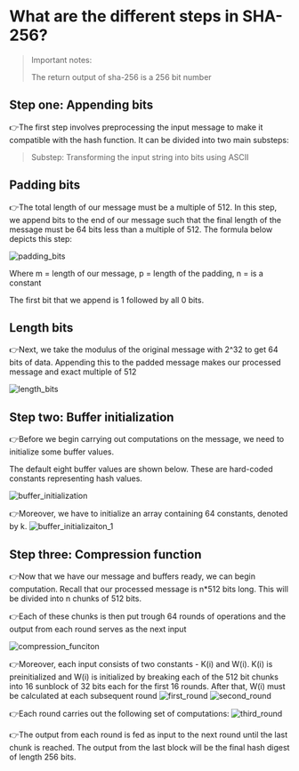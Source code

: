 # What are the different steps in SHA-256?

> Important notes:
>
> The return output of sha-256 is a 256 bit number

## Step one: Appending bits

👉The first step involves preprocessing the input message to make it compatible with the hash function. It can be divided into two main substeps:

> Substep: Transforming the input string into bits using ASCII

## Padding bits

👉The total length of our message must be a multiple of 512. In this step, we append bits to the end of our message such that the final length of the message must be 64 bits less than a multiple of 512. The formula below depicts this step:

![padding\_bits](../Cryptography/images/SHA-256/padding\_bits.png)

Where m = length of our message, p = length of the padding, n = is a constant

The first bit that we append is 1 followed by all 0 bits.

## Length bits

👉Next, we take the modulus of the original message with 2^32 to get 64 bits of data. Appending this to the padded message makes our processed message and exact multiple of 512

![length\_bits](../Cryptography/images/SHA-256/length\_bits.png)

## Step two: Buffer initialization

👉Before we begin carrying out computations on the message, we need to initialize some buffer values.

The default eight buffer values are shown below. These are hard-coded constants representing hash values.

![buffer\_initialization](../Cryptography/images/SHA-256/buffer\_initialization.png)

👉Moreover, we have to initialize an array containing 64 constants, denoted by k. ![buffer\_initializaiton\_1](../Cryptography/images/SHA-256/buffer\_initializaiton\_1.png)

## Step three: Compression function

👉Now that we have our message and buffers ready, we can begin computation. Recall that our processed message is n\*512 bits long. This will be divided into n chunks of 512 bits.

👉Each of these chunks is then put trough 64 rounds of operations and the output from each round serves as the next input

![compression\_funciton](../Cryptography/images/SHA-256/compression\_funciton.png)

👉Moreover, each input consists of two constants - K(i) and W(i). K(i) is preinitialized and W(i) is initialized by breaking each of the 512 bit chunks into 16 sunblock of 32 bits each for the first 16 rounds. After that, W(i) must be calculated at each subsequent round ![first\_round](../Cryptography/images/SHA-256/first\_round.png) ![second\_round](../Cryptography/images/SHA-256/second\_round.png)

👉Each round carries out the following set of computations: ![third\_round](../Cryptography/images/SHA-256/third\_round.png)

👉The output from each round is fed as input to the next round until the last chunk is reached. The output from the last block will be the final hash digest of length 256 bits.
